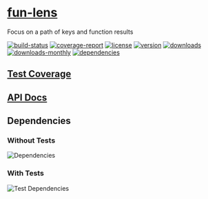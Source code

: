# [fun-lens](https://bagrounds.gitlab.io/fun-lens)

Focus on a path of keys and function results

[![build-status](https://gitlab.com/bagrounds/fun-lens/badges/master/build.svg)](https://gitlab.com/bagrounds/fun-lens/commits/master)
[![coverage-report](https://gitlab.com/bagrounds/fun-lens/badges/master/coverage.svg)](https://gitlab.com/bagrounds/fun-lens/commits/master)
[![license](https://img.shields.io/npm/l/fun-lens.svg)](https://www.npmjs.com/package/fun-lens)
[![version](https://img.shields.io/npm/v/fun-lens.svg)](https://www.npmjs.com/package/fun-lens)
[![downloads](https://img.shields.io/npm/dt/fun-lens.svg)](https://www.npmjs.com/package/fun-lens)
[![downloads-monthly](https://img.shields.io/npm/dm/fun-lens.svg)](https://www.npmjs.com/package/fun-lens)
[![dependencies](https://david-dm.org/bagrounds/fun-lens/status.svg)](https://david-dm.org/bagrounds/fun-lens)

## [Test Coverage](https://bagrounds.gitlab.io/fun-lens/coverage/lcov-report/index.html)

## [API Docs](https://bagrounds.gitlab.io/fun-lens/docs/index.html)

## Dependencies

### Without Tests

![Dependencies](https://bagrounds.gitlab.io/fun-lens/img/dependencies.svg)

### With Tests

![Test Dependencies](https://bagrounds.gitlab.io/fun-lens/img/dependencies-test.svg)

